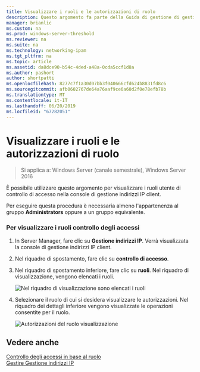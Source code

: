 ```yaml
---
title: Visualizzare i ruoli e le autorizzazioni di ruolo
description: Questo argomento fa parte della Guida di gestione di gestione indirizzi IP (IPAM) in Windows Server 2016.
manager: brianlic
ms.custom: na
ms.prod: windows-server-threshold
ms.reviewer: na
ms.suite: na
ms.technology: networking-ipam
ms.tgt_pltfrm: na
ms.topic: article
ms.assetid: da8dce90-b54c-4ded-a48a-0cda5ccf1d8a
ms.author: pashort
author: shortpatti
ms.openlocfilehash: 8277c7f1a30d07bb3f040666cfd624b8831fd8c6
ms.sourcegitcommit: afb0602767de64a76aaf9ce6a60d2f0e78efb78b
ms.translationtype: MT
ms.contentlocale: it-IT
ms.lasthandoff: 06/20/2019
ms.locfileid: "67282051"
---
```

# <a name="view-roles-and-role-permissions"></a>Visualizzare i ruoli e le autorizzazioni di ruolo

>Si applica a: Windows Server (canale semestrale), Windows Server 2016

È possibile utilizzare questo argomento per visualizzare i ruoli utente di controllo di accesso nella console di gestione indirizzi IP client.  
  
Per eseguire questa procedura è necessaria almeno l'appartenenza al gruppo **Administrators** oppure a un gruppo equivalente.  
  
### <a name="to-view-access-control-roles"></a>Per visualizzare i ruoli controllo degli accessi  
  
1.  In Server Manager, fare clic su  **Gestione indirizzi IP**. Verrà visualizzata la console di gestione indirizzi IP client.  
  
2.  Nel riquadro di spostamento, fare clic su **controllo di accesso**.  
  
3.  Nel riquadro di spostamento inferiore, fare clic su **ruoli**. Nel riquadro di visualizzazione, vengono elencati i ruoli.  
  
    ![Nel riquadro di visualizzazione sono elencati i ruoli](../../media/View-Roles-and-Role-Permissions/ipam_ViewRoles_01.jpg)  
  
4.  Selezionare il ruolo di cui si desidera visualizzare le autorizzazioni. Nel riquadro dei dettagli inferiore vengono visualizzate le operazioni consentite per il ruolo.  
  
    ![Autorizzazioni del ruolo visualizzazione](../../media/View-Roles-and-Role-Permissions/ipam_ViewRoles_02.jpg)  
  
## <a name="see-also"></a>Vedere anche  
[Controllo degli accessi in base al ruolo](Role-based-Access-Control.md)  
[Gestire Gestione indirizzi IP](Manage-IPAM.md)  
  


